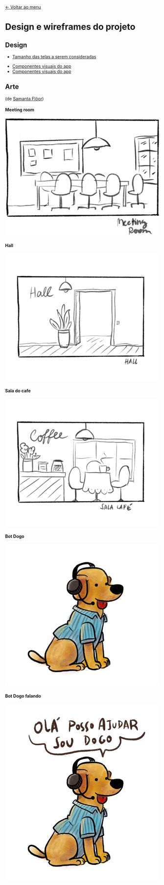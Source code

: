 [<- Voltar ao menu](README.md)

# Design e wireframes do projeto

## Design
* [Tamanho das telas a serem consideradas](https://www.figma.com/file/IbrhmOXkLLBB37PmNGmyzc/TCC-Room?node-id=0%3A1)


- [Componentes visuais do app](https://www.figma.com/file/IbrhmOXkLLBB37PmNGmyzc/TCC-Room?node-id=20%3A42)
- <a href="https://www.figma.com/file/IbrhmOXkLLBB37PmNGmyzc/TCC-Room?node-id=20%3A42" target="_blank">Componentes visuais do app</a>


## Arte
(de [Samanta Flôor](https://www.samantafloor.com.br/))

#### Meeting room
![Meeting room](.gitbook/assets/meeting-room.jpg)

#### Hall
![Meeting room](.gitbook/assets/hall-example.jpg)

#### Sala do cafe
![Meeting room](.gitbook/assets/sala-cafe.jpg)

#### Bot Dogo
![Dogo](.gitbook/assets/dogo.jpg)

#### Bot Dogo falando
![Dogo falando](.gitbook/assets/dogo-talking.jpg)
